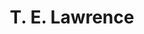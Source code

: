 ---
title: "T. E. Lawrence"
cc-type: person
hashtag: t-e-lawrence
tags:
  - explorer
  - writer
  - Human Being
---